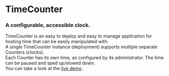 # TimeCounter
### A configurable, accessible clock. 
TimeCounter is an easy to deploy and easy to manage application for hosting time that can be easily manipulated with.   
A single TimeCounter instance (deployment) supports multiple separate Counters (clocks).    
Each Counter has its own time, as configured by its administrator. The time can be paused and sped up/slowed down.  
You can take a look at the [live demo](https://timecounter.live.ahst.sk). 
